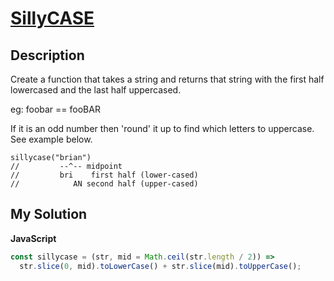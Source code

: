 # [SillyCASE](https://www.codewars.com/kata/552ab0a4db0236ff1a00017a)

## Description

Create a function that takes a string and returns that string with the first half lowercased and the last half uppercased.

eg: foobar == fooBAR

If it is an odd number then 'round' it up to find which letters to uppercase. See example below.

```
sillycase("brian")
//         --^-- midpoint
//         bri    first half (lower-cased)
//            AN second half (upper-cased)
```

## My Solution

**JavaScript**

```js
const sillycase = (str, mid = Math.ceil(str.length / 2)) =>
  str.slice(0, mid).toLowerCase() + str.slice(mid).toUpperCase();
```
